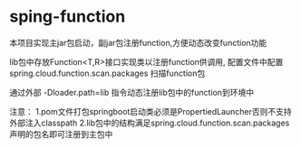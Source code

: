 # sping-function

本项目实现主jar包启动，副jar包注册function,方便动态改变function功能

lib包中存放Function<T,R>接口实现类以注册function供调用, 配置文件中配置spring.cloud.function.scan.packages 扫描function包

通过外部 -Dloader.path=lib 指令动态注册lib包中的function到环境中

注意：
1.pom文件打包springboot启动类必须是PropertiedLauncher否则不支持外部注入classpath
2.lib包中的结构满足spring.cloud.function.scan.packages 声明的包名即可注册到主包中
